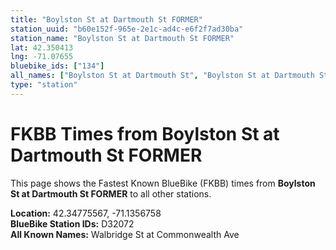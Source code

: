 ```yaml
---
title: "Boylston St at Dartmouth St FORMER"
station_uuid: "b60e152f-965e-2e1c-ad4c-e6f2f7ad30ba"
station_name: "Boylston St at Dartmouth St FORMER"
lat: 42.350413
lng: -71.07655
bluebike_ids: ["134"]
all_names: ["Boylston St at Dartmouth St", "Boylston St at Dartmouth St FORMER"]
type: "station"
---
```


# FKBB Times from Boylston St at Dartmouth St FORMER

This page shows the Fastest Known BlueBike (FKBB) times from **Boylston St at Dartmouth St FORMER** to all other stations.

**Location:** 42.34775567, -71.1356758  
**BlueBike Station IDs:** D32072  
**All Known Names:** Walbridge St at Commonwealth Ave

